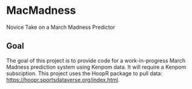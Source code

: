# MacMadness
Novice Take on a March Madness Predictor

## Goal
The goal of this project is to provide code for a work-in-progress March Madness prediction system using Kenpom data. It will require a Kenpom subsciption. This project uses the HoopR package to pull data: https://hoopr.sportsdataverse.org/index.html. 
